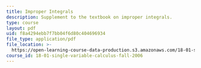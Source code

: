 ```yaml
---
title: Improper Integrals
description: Supplement to the textbook on improper integrals.
type: course
layout: pdf
uid: f8a4294ebb7f7bb04f6d80c404696934
file_type: application/pdf
file_location: >-
  https://open-learning-course-data-production.s3.amazonaws.com/18-01-single-variable-calculus-fall-2006/f8a4294ebb7f7bb04f6d80c404696934_int_imp_integrl.pdf
course_id: 18-01-single-variable-calculus-fall-2006
---
```

